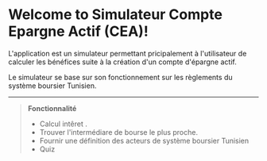 Welcome to Simulateur Compte Epargne Actif (CEA)!
===================

L'application est un simulateur permettant pricipalement à l'utilisateur de 
calculer les bénéfices suite à la création d'un compte d'épargne actif. 

Le simulateur se base sur son fonctionnement sur les règlements du système boursier Tunisien.

----------

> **Fonctionnalité**
> 
> - Calcul intêret .
> - Trouver l'intermédiare de bourse le plus proche.
> - Fournir une définition des acteurs de système boursier Tunisien
> - Quiz 

